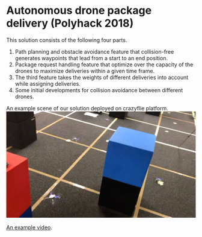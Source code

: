 # Autonomous drone package delivery (Polyhack 2018)

This solution consists of the following four parts. 

1. Path planning and obstacle avoidance feature that collision-free generates waypoints that lead from a start to an end position. 
2. Package request handling feature that optimize over the capacity of the drones to maximize deliveries within a given time frame. 
3. The third feature takes the weights of different deliveries into account while assigning deliveries. 
4. Some initial developments for collision avoidance between different drones. 

An example scene of our solution deployed on crazyflie platform. 
![deploy](/polyhack2018.png)

[An example video](https://youtu.be/cB8XZX8ury8). 

